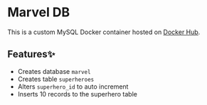 # Marvel DB
This is a custom MySQL Docker container hosted on [Docker Hub](https://hub.docker.com/r/sumana2001/marvel).

## Features✨
- Creates database `marvel`
- Creates table `superheroes`
- Alters `superhero_id` to auto increment
- Inserts 10 records to the superhero table
